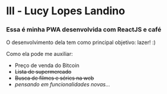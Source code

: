 # lll - Lucy Lopes Landino
### Essa é minha PWA desenvolvida com ReactJS e café


O desenvolvimento dela tem como principal objetivo: lazer! :)


Como ela pode me auxiliar:

* Preço de venda do Bitcoin
* ~~Lista de supermercado~~
* ~~Busca de filmes e séries na web~~
* *pensando em funcionalidades novas...*
